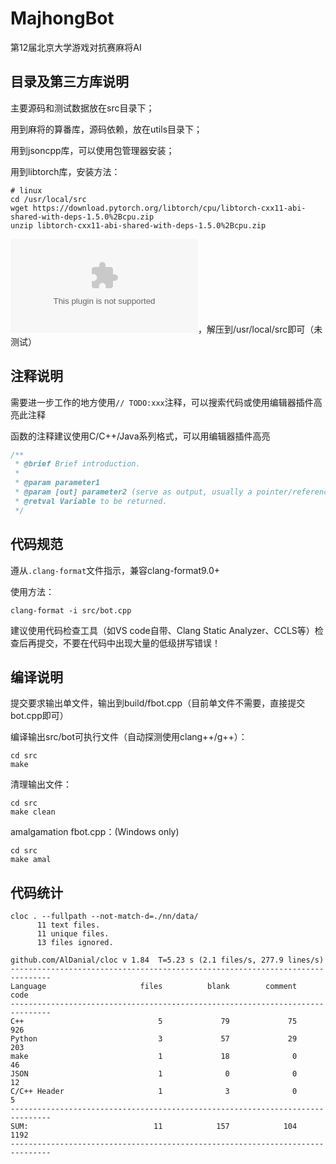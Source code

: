 # MajhongBot
第12届北京大学游戏对抗赛麻将AI

## 目录及第三方库说明
主要源码和测试数据放在src目录下；

用到麻将的算番库，源码依赖，放在utils目录下；

用到jsoncpp库，可以使用包管理器安装；

用到libtorch库，安装方法：

```shell
# linux
cd /usr/local/src
wget https://download.pytorch.org/libtorch/cpu/libtorch-cxx11-abi-shared-with-deps-1.5.0%2Bcpu.zip
unzip libtorch-cxx11-abi-shared-with-deps-1.5.0%2Bcpu.zip
```

![Mac OS 预编译包](https://download.pytorch.org/libtorch/cpu/libtorch-macos-1.5.0.zip)，解压到/usr/local/src即可（未测试）

## 注释说明
需要进一步工作的地方使用`// TODO:xxx`注释，可以搜索代码或使用编辑器插件高亮此注释

函数的注释建议使用C/C++/Java系列格式，可以用编辑器插件高亮
```cpp
/**
 * @brief Brief introduction.
 *
 * @param parameter1
 * @param [out] parameter2 (serve as output, usually a pointer/reference)
 * @retval Variable to be returned.
 */
```

## 代码规范
遵从`.clang-format`文件指示，兼容clang-format9.0+

使用方法：
```shell
clang-format -i src/bot.cpp
```

建议使用代码检查工具（如VS code自带、Clang Static Analyzer、CCLS等）检查后再提交，不要在代码中出现大量的低级拼写错误！

## 编译说明
提交要求输出单文件，输出到build/fbot.cpp（目前单文件不需要，直接提交bot.cpp即可）

编译输出src/bot可执行文件（自动探测使用clang++/g++）：

```shell
cd src
make
```

清理输出文件：

```shell
cd src
make clean
```

amalgamation fbot.cpp：(Windows only)

```shell
cd src
make amal
```

## 代码统计
```
cloc . --fullpath --not-match-d=./nn/data/
      11 text files.
      11 unique files.
      13 files ignored.

github.com/AlDanial/cloc v 1.84  T=5.23 s (2.1 files/s, 277.9 lines/s)
-------------------------------------------------------------------------------
Language                     files          blank        comment           code
-------------------------------------------------------------------------------
C++                              5             79             75            926
Python                           3             57             29            203
make                             1             18              0             46
JSON                             1              0              0             12
C/C++ Header                     1              3              0              5
-------------------------------------------------------------------------------
SUM:                            11            157            104           1192
-------------------------------------------------------------------------------
```